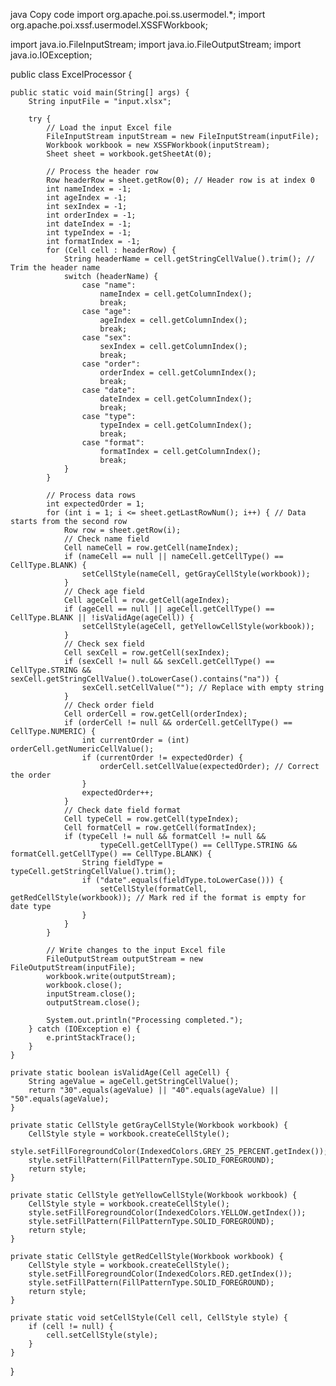 java
Copy code
import org.apache.poi.ss.usermodel.*;
import org.apache.poi.xssf.usermodel.XSSFWorkbook;

import java.io.FileInputStream;
import java.io.FileOutputStream;
import java.io.IOException;

public class ExcelProcessor {

    public static void main(String[] args) {
        String inputFile = "input.xlsx";

        try {
            // Load the input Excel file
            FileInputStream inputStream = new FileInputStream(inputFile);
            Workbook workbook = new XSSFWorkbook(inputStream);
            Sheet sheet = workbook.getSheetAt(0);

            // Process the header row
            Row headerRow = sheet.getRow(0); // Header row is at index 0
            int nameIndex = -1;
            int ageIndex = -1;
            int sexIndex = -1;
            int orderIndex = -1;
            int dateIndex = -1;
            int typeIndex = -1;
            int formatIndex = -1;
            for (Cell cell : headerRow) {
                String headerName = cell.getStringCellValue().trim(); // Trim the header name
                switch (headerName) {
                    case "name":
                        nameIndex = cell.getColumnIndex();
                        break;
                    case "age":
                        ageIndex = cell.getColumnIndex();
                        break;
                    case "sex":
                        sexIndex = cell.getColumnIndex();
                        break;
                    case "order":
                        orderIndex = cell.getColumnIndex();
                        break;
                    case "date":
                        dateIndex = cell.getColumnIndex();
                        break;
                    case "type":
                        typeIndex = cell.getColumnIndex();
                        break;
                    case "format":
                        formatIndex = cell.getColumnIndex();
                        break;
                }
            }

            // Process data rows
            int expectedOrder = 1;
            for (int i = 1; i <= sheet.getLastRowNum(); i++) { // Data starts from the second row
                Row row = sheet.getRow(i);
                // Check name field
                Cell nameCell = row.getCell(nameIndex);
                if (nameCell == null || nameCell.getCellType() == CellType.BLANK) {
                    setCellStyle(nameCell, getGrayCellStyle(workbook));
                }
                // Check age field
                Cell ageCell = row.getCell(ageIndex);
                if (ageCell == null || ageCell.getCellType() == CellType.BLANK || !isValidAge(ageCell)) {
                    setCellStyle(ageCell, getYellowCellStyle(workbook));
                }
                // Check sex field
                Cell sexCell = row.getCell(sexIndex);
                if (sexCell != null && sexCell.getCellType() == CellType.STRING && sexCell.getStringCellValue().toLowerCase().contains("na")) {
                    sexCell.setCellValue(""); // Replace with empty string
                }
                // Check order field
                Cell orderCell = row.getCell(orderIndex);
                if (orderCell != null && orderCell.getCellType() == CellType.NUMERIC) {
                    int currentOrder = (int) orderCell.getNumericCellValue();
                    if (currentOrder != expectedOrder) {
                        orderCell.setCellValue(expectedOrder); // Correct the order
                    }
                    expectedOrder++;
                }
                // Check date field format
                Cell typeCell = row.getCell(typeIndex);
                Cell formatCell = row.getCell(formatIndex);
                if (typeCell != null && formatCell != null &&
                        typeCell.getCellType() == CellType.STRING && formatCell.getCellType() == CellType.BLANK) {
                    String fieldType = typeCell.getStringCellValue().trim();
                    if ("date".equals(fieldType.toLowerCase())) {
                        setCellStyle(formatCell, getRedCellStyle(workbook)); // Mark red if the format is empty for date type
                    }
                }
            }

            // Write changes to the input Excel file
            FileOutputStream outputStream = new FileOutputStream(inputFile);
            workbook.write(outputStream);
            workbook.close();
            inputStream.close();
            outputStream.close();

            System.out.println("Processing completed.");
        } catch (IOException e) {
            e.printStackTrace();
        }
    }

    private static boolean isValidAge(Cell ageCell) {
        String ageValue = ageCell.getStringCellValue();
        return "30".equals(ageValue) || "40".equals(ageValue) || "50".equals(ageValue);
    }

    private static CellStyle getGrayCellStyle(Workbook workbook) {
        CellStyle style = workbook.createCellStyle();
        style.setFillForegroundColor(IndexedColors.GREY_25_PERCENT.getIndex());
        style.setFillPattern(FillPatternType.SOLID_FOREGROUND);
        return style;
    }

    private static CellStyle getYellowCellStyle(Workbook workbook) {
        CellStyle style = workbook.createCellStyle();
        style.setFillForegroundColor(IndexedColors.YELLOW.getIndex());
        style.setFillPattern(FillPatternType.SOLID_FOREGROUND);
        return style;
    }

    private static CellStyle getRedCellStyle(Workbook workbook) {
        CellStyle style = workbook.createCellStyle();
        style.setFillForegroundColor(IndexedColors.RED.getIndex());
        style.setFillPattern(FillPatternType.SOLID_FOREGROUND);
        return style;
    }

    private static void setCellStyle(Cell cell, CellStyle style) {
        if (cell != null) {
            cell.setCellStyle(style);
        }
    }
}
